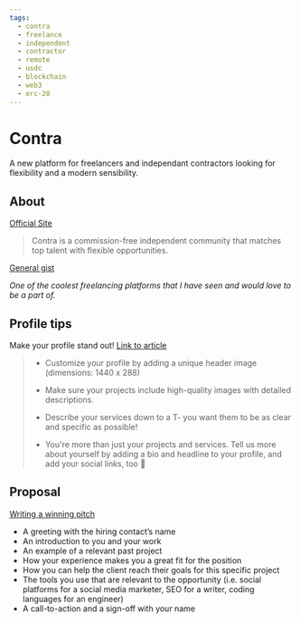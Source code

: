 ```yaml
---
tags:
  - contra
  - freelance
  - independent
  - contractor
  - remote
  - usdc
  - blockchain
  - web3
  - erc-20
---
```


# Contra
A new platform for freelancers and independant contractors looking for flexibility and a modern sensibility. 

## About
[Official Site](https://contra.com/)

> Contra is a commission-free independent community that matches top talent with flexible opportunities.

[General gist](https://contra.com/p/eOUssgM2-welcome-to-contra)

*One of the coolest freelancing platforms that I have seen and would love to be a part of.*

## Profile tips
Make your profile stand out! [Link to article](https://contra.com/p/XEWX2APc-build-your-online-identity)

> - Customize your profile by adding a unique header image (dimensions: 1440 x 288)
>
> - Make sure your projects include high-quality images with detailed descriptions.
>
> - Describe your services down to a T- you want them to be as clear and specific as possible!
>
> - You're more than just your projects and services. Tell us more about yourself by adding a bio and headline to your profile, and add your social links, too 👀

## Proposal
[Writing a winning pitch](https://contra.com/p/BQso3F6v-how-to-write-a-winning-pitch)

- A greeting with the hiring contact’s name
- An introduction to you and your work
- An example of a relevant past project
- How your experience makes you a great fit for the position
- How you can help the client reach their goals for this specific project
- The tools you use that are relevant to the opportunity (i.e. social platforms for a social media marketer, SEO for a writer, coding languages for an engineer)
- A call-to-action and a sign-off with your name